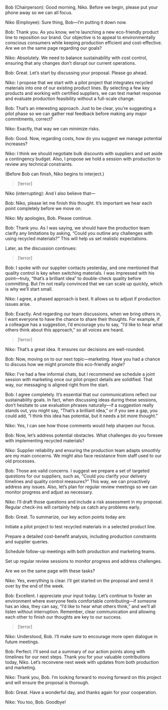 Bob (Chairperson):
Good morning, Niko. Before we begin, please put your phone away so we can all focus.

Niko (Employee):
Sure thing, Bob—I’m putting it down now.

Bob:
Thank you. As you know, we’re launching a new eco-friendly product line to reposition our brand. Our objective is to appeal to environmentally conscious consumers while keeping production efficient and cost-effective. Are we on the same page regarding our goals?

Niko:
Absolutely. We need to balance sustainability with cost control, ensuring that any changes don’t disrupt our current operations.

Bob:
Great. Let’s start by discussing your proposal. Please go ahead.

Niko:
I propose that we start with a pilot project that integrates recycled materials into one of our existing product lines. By selecting a few key products and working with certified suppliers, we can test market response and evaluate production feasibility without a full-scale change.

Bob:
That’s an interesting approach. Just to be clear, you’re suggesting a pilot phase so we can gather real feedback before making any major commitments, correct?

Niko:
Exactly, that way we can minimize risks.

Bob:
Good. Now, regarding costs, how do you suggest we manage potential increases?

Niko:
I think we should negotiate bulk discounts with suppliers and set aside a contingency budget. Also, I propose we hold a session with production to review any technical constraints.

(Before Bob can finish, Niko begins to interject.)
>[!error] 

Niko (interrupting):
And I also believe that—

Bob:
Niko, please let me finish this thought. It’s important we hear each point completely before we move on.

Niko:
My apologies, Bob. Please continue.

Bob:
Thank you. As I was saying, we should have the production team clarify any limitations by asking, “Could you outline any challenges with using recycled materials?” This will help us set realistic expectations.

Later, as the discussion continues:
>[!error] 

Bob:
I spoke with our supplier contacts yesterday, and one mentioned that quality control is key when switching materials. I was impressed with his point—truly, “that’s a brilliant idea” to double-check quality before committing. But I’m not really convinced that we can scale up quickly, which is why we’ll start small.

Niko:
I agree, a phased approach is best. It allows us to adjust if production issues arise.

Bob:
Exactly. And regarding our team discussions, when we bring others in, I want everyone to have the chance to share their thoughts. For example, if a colleague has a suggestion, I’d encourage you to say, “I’d like to hear what others think about this approach,” so all voices are heard.
>[!error] 


Niko:
That’s a great idea. It ensures our decisions are well-rounded.

Bob:
Now, moving on to our next topic—marketing. Have you had a chance to discuss how we might promote this eco-friendly angle?

Niko:
I’ve had a few informal chats, but I recommend we schedule a joint session with marketing once our pilot project details are solidified. That way, our messaging is aligned right from the start.

Bob:
I agree completely. It’s essential that our communications reflect our sustainability goals. In fact, when discussing ideas during these sessions, don’t hesitate to use evaluation phrases naturally—if a suggestion really stands out, you might say, “That’s a brilliant idea,” or if you see a gap, you could add, “I think this idea has potential, but it needs a bit more thought.”

Niko:
Yes, I can see how those comments would help sharpen our focus.

Bob:
Now, let’s address potential obstacles. What challenges do you foresee with implementing recycled materials?

Niko:
Supplier reliability and ensuring the production team adapts smoothly are my main concerns. We might also face resistance from staff used to our old processes.

Bob:
Those are valid concerns. I suggest we prepare a set of targeted questions for our suppliers, such as, “Could you clarify your delivery timelines and quality control measures?” This way, we can proactively address any issues. Also, let’s plan for regular review meetings so we can monitor progress and adjust as necessary.

Niko:
I’ll draft those questions and include a risk assessment in my proposal. Regular check-ins will certainly help us catch any problems early.

Bob:
Great. To summarize, our key action points today are:

Initiate a pilot project to test recycled materials in a selected product line.

Prepare a detailed cost-benefit analysis, including production constraints and supplier queries.

Schedule follow-up meetings with both production and marketing teams.

Set up regular review sessions to monitor progress and address challenges.

Are we on the same page with these tasks?

Niko:
Yes, everything is clear. I’ll get started on the proposal and send it over by the end of the week.

Bob:
Excellent. I appreciate your input today. Let’s continue to foster an environment where everyone feels comfortable contributing—if someone has an idea, they can say, “I’d like to hear what others think,” and we’ll all listen without interruption. Remember, clear communication and allowing each other to finish our thoughts are key to our success.

>[!error] 

Niko:
Understood, Bob. I’ll make sure to encourage more open dialogue in future meetings.

Bob:
Perfect. I’ll send out a summary of our action points along with timelines for our next steps. Thank you for your valuable contributions today, Niko. Let’s reconvene next week with updates from both production and marketing.

Niko:
Thank you, Bob. I’m looking forward to moving forward on this project and will ensure the proposal is thorough.

Bob:
Great. Have a wonderful day, and thanks again for your cooperation.

Niko:
You too, Bob. Goodbye!